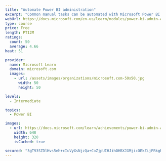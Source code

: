 ```yaml
---
title: "Automate Power BI administration"
excerpt: "Common manual tasks can be automated with Microsoft Power BI Cmdlets for Windows PowerShell and PowerShell core."
webUrl: https://docs.microsoft.com/en-us/learn/modules/power-bi-admin-automate/
type: course
price: Free
length: PT12M
ratings:
  count: 50
  average: 4.66
heat: 51

provider:
  name: Microsoft Learn
  domain: microsoft.com
  images:
    - url: /assets/images/organizations/microsoft.com-50x50.jpg
      width: 50
      height: 50

levels:
  - Intermediate

topics:
  - Power BI

images:
  - url: https://docs.microsoft.com/learn/achievements/power-bi-admin-automate-social.png
    width: 640
    height: 320
    isCached: true

secured: "3gT93SZDlHvs5eh+cIuVyXsNjzQa+CoZjpUIHJihOHBXJGMjicOEkZijPRkgPP6NJ5cpwgg6s7wV2OKuVIF1ojw3dsp9537CKjROLSRFuDfQpmCmkbjxap0drSngzHNPQXyIhg6R7iHgHk/ZPaIm9TJaw7ViqTeLTF8+X8dCx/EGNka4xbpXOg8fAs8q9m8cudUqH6CKfHSXZFUS6ZriDh4cw9Ne+t+UxpJFxOzYVGzrZNWqwCo57f7/+YFavqCzPLf1AtCmuq/r63JE0XYMD52KAl8b52ysfEEyD+D00JFnF8nPEihMfvrjGZVsHgXyX/UkKJHs/hWHqC2yK1D0WwbDKDAh5axHm0eFGiwVxL0OKNStBAbPRjDowWNTiInDKFRyA/thhzUGeGV4qkrfvdHhgu3k3/LqJu/Y6Tk8Kic=;IGZot/JK7WIVfqajjiBKiw=="
---
```



